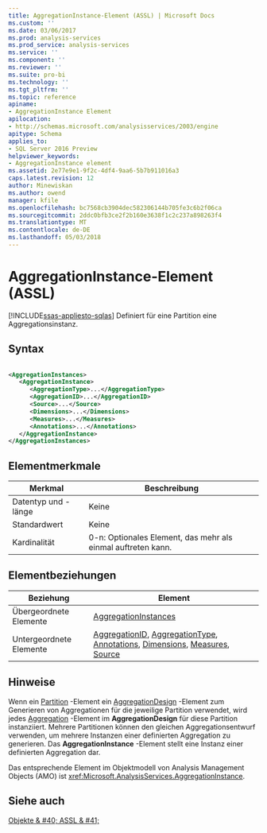 ```yaml
---
title: AggregationInstance-Element (ASSL) | Microsoft Docs
ms.custom: ''
ms.date: 03/06/2017
ms.prod: analysis-services
ms.prod_service: analysis-services
ms.service: ''
ms.component: ''
ms.reviewer: ''
ms.suite: pro-bi
ms.technology: ''
ms.tgt_pltfrm: ''
ms.topic: reference
apiname:
- AggregationInstance Element
apilocation:
- http://schemas.microsoft.com/analysisservices/2003/engine
apitype: Schema
applies_to:
- SQL Server 2016 Preview
helpviewer_keywords:
- AggregationInstance element
ms.assetid: 2e77e9e1-9f2c-4df4-9aa6-5b7b911016a3
caps.latest.revision: 12
author: Minewiskan
ms.author: owend
manager: kfile
ms.openlocfilehash: bc7568cb3904dec582306144b705fe3c6b2f06ca
ms.sourcegitcommit: 2ddc0bfb3ce2f2b160e3638f1c2c237a898263f4
ms.translationtype: MT
ms.contentlocale: de-DE
ms.lasthandoff: 05/03/2018
---
```

# <a name="aggregationinstance-element-assl"></a>AggregationInstance-Element (ASSL)
[!INCLUDE[ssas-appliesto-sqlas](../../../includes/ssas-appliesto-sqlas.md)]
  Definiert für eine Partition eine Aggregationsinstanz.  
  
## <a name="syntax"></a>Syntax  
  
```xml  
  
<AggregationInstances>  
   <AggregationInstance>  
      <AggregationType>...</AggregationType>  
      <AggregationID>...</AggregationID>  
      <Source>...</Source>  
      <Dimensions>...</Dimensions>  
      <Measures>...</Measures>  
      <Annotations>...</Annotations>  
   </AggregationInstance>  
</AggregationInstances>  
```  
  
## <a name="element-characteristics"></a>Elementmerkmale  
  
|Merkmal|Beschreibung|  
|--------------------|-----------------|  
|Datentyp und -länge|Keine|  
|Standardwert|Keine|  
|Kardinalität|0-n: Optionales Element, das mehr als einmal auftreten kann.|  
  
## <a name="element-relationships"></a>Elementbeziehungen  
  
|Beziehung|Element|  
|------------------|-------------|  
|Übergeordnete Elemente|[AggregationInstances](../../../analysis-services/scripting/collections/aggregationinstances-element-assl.md)|  
|Untergeordnete Elemente|[AggregationID](../../../analysis-services/scripting/properties/aggregationid-element-assl.md), [AggregationType](../../../analysis-services/scripting/properties/aggregationtype-element-assl.md), [Annotations](../../../analysis-services/scripting/collections/annotations-element-assl.md), [Dimensions](../../../analysis-services/scripting/collections/dimensions-element-assl.md), [Measures](../../../analysis-services/scripting/collections/measures-element-assl.md), [Source](../../../analysis-services/scripting/properties/source-element-binding-assl.md)|  
  
## <a name="remarks"></a>Hinweise  
 Wenn ein [Partition](../../../analysis-services/scripting/objects/partition-element-assl.md) -Element ein [AggregationDesign](../../../analysis-services/scripting/objects/aggregationdesign-element-assl.md) -Element zum Generieren von Aggregationen für die jeweilige Partition verwendet, wird jedes [Aggregation](../../../analysis-services/scripting/objects/aggregation-element-assl.md) -Element im **AggregationDesign** für diese Partition instanziiert. Mehrere Partitionen können den gleichen Aggregationsentwurf verwenden, um mehrere Instanzen einer definierten Aggregation zu generieren. Das **AggregationInstance** -Element stellt eine Instanz einer definierten Aggregation dar.  
  
 Das entsprechende Element im Objektmodell von Analysis Management Objects (AMO) ist <xref:Microsoft.AnalysisServices.AggregationInstance>.  
  
## <a name="see-also"></a>Siehe auch  
 [Objekte & #40; ASSL & #41;](../../../analysis-services/scripting/objects/objects-assl.md)  
  
  
